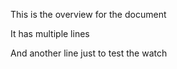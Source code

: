 This is the overview for the document

It has multiple lines

And another line just to test the watch